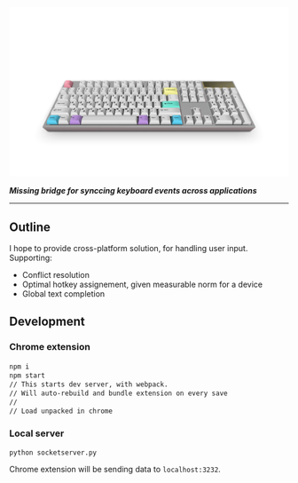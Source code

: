 ![](res/keyboard.png)

__*Missing bridge for synccing keyboard events across applications*__

---
## Outline
I hope to provide cross-platform solution, for handling user input. 
Supporting:
 - Conflict resolution
 - Optimal hotkey assignement, given measurable norm for a device
 - Global text completion

## Development

### Chrome extension
```
npm i
npm start
// This starts dev server, with webpack.
// Will auto-rebuild and bundle extension on every save
//
// Load unpacked in chrome
```
### Local server
```
python socketserver.py
```

Chrome extension will be sending data to `localhost:3232`.

